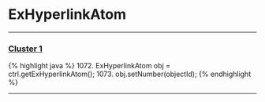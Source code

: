 # ExHyperlinkAtom

***

### [Cluster 1](./1)
{% highlight java %}
1072. ExHyperlinkAtom obj = ctrl.getExHyperlinkAtom();
1073. obj.setNumber(objectId);
{% endhighlight %}

***


